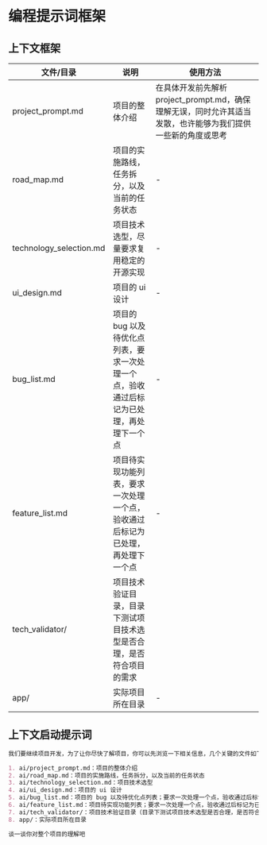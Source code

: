 # 编程提示词框架

## 上下文框架

| 文件/目录 | 说明 | 使用方法 |
|-----------|------|------|
| project_prompt.md | 项目的整体介绍 | 在具体开发前先解析 project_prompt.md，确保理解无误，同时允许其适当发散，也许能够为我们提供一些新的角度或思考 |
| road_map.md | 项目的实施路线，任务拆分，以及当前的任务状态 | - |
| technology_selection.md | 项目技术选型，尽量要求复用稳定的开源实现 | - |
| ui_design.md | 项目的 ui 设计 | - |
| bug_list.md | 项目的 bug 以及待优化点列表，要求一次处理一个点，验收通过后标记为已处理，再处理下一个点 | - |
| feature_list.md | 项目待实现功能列表，要求一次处理一个点，验收通过后标记为已处理，再处理下一个点 | - |
| tech_validator/ | 项目技术验证目录，目录下测试项目技术选型是否合理，是否符合项目的需求 |  |
| app/ | 实际项目所在目录 | - |

##  上下文启动提示词

```md
我们要继续项目开发，为了让你尽快了解项目，你可以先浏览一下相关信息，几个关键的文件如下

1. ai/project_prompt.md：项目的整体介绍
2. ai/road_map.md：项目的实施路线，任务拆分，以及当前的任务状态
3. ai/technology_selection.md：项目技术选型
4. ai/ui_design.md：项目的 ui 设计
5. ai/bug_list.md：项目的 bug 以及待优化点列表；要求一次处理一个点，验收通过后标记为已处理，再处理下一个点
6. ai/feature_list.md：项目待实现功能列表；要求一次处理一个点，验收通过后标记为已处理，再处理下一个点
7. ai/tech_validator/：项目技术验证目录（目录下测试项目技术选型是否合理，是否符合项目的需求）
8. app/：实际项目所在目录

谈一谈你对整个项目的理解吧
```